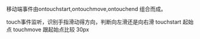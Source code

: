 移动端事件由ontouchstart,ontouchmove,ontouchend 组合而成。

touch事件监听，识别手指滑动得方向，判断向左滑还是向右滑
touchstart 起始点
touchmove 跟起始点比较
30px
